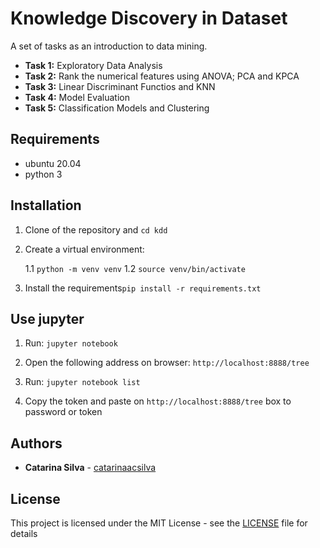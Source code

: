 # Knowledge Discovery in Dataset

A set of tasks as an introduction to data mining.

- **Task 1:** Exploratory Data Analysis
- **Task 2:** Rank the numerical features using ANOVA; PCA and KPCA
- **Task 3:** Linear Discriminant Functios and KNN
- **Task 4:** Model Evaluation
- **Task 5:** Classification Models and Clustering



## Requirements

- ubuntu 20.04
- python 3

## Installation

1. Clone of the repository and `cd kdd`

1. Create a virtual environment: 

    1.1 `python -m venv venv`
    1.2 `source venv/bin/activate`

2. Install the requirements`pip install -r requirements.txt`


## Use jupyter

1. Run: `jupyter notebook`

2. Open the following address on browser: `http://localhost:8888/tree`

3. Run: `jupyter notebook list`

4. Copy the token and paste on `http://localhost:8888/tree` box to password or token

## Authors

* **Catarina Silva** - [catarinaacsilva](https://github.com/catarinaacsilva)

## License

This project is licensed under the MIT License - see the [LICENSE](LICENSE) file for details